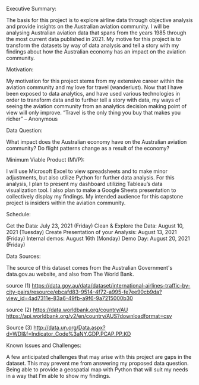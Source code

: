 Executive Summary:

The basis for this project is to explore airline data through objective analysis and provide insights on the Australian aviation community. I will be analysing Australian aviation data that spans from the years 1985 through the most current data published in 2021. My motive for this project is to transform the datasets by way of data analysis and tell a story with my findings about how the Australian economy has an impact on the aviation community. 

Motivation:

My motivation for this project stems from my extensive career within the aviation community and my love for travel (wanderlust). Now that I have been exposed to data analytics, and have used various technologies in order to transform data and to further tell a story with data, my ways of seeing the aviation community from an analytics decision making point of view will only improve. 
 “Travel is the only thing you buy that makes you richer” – Anonymous

Data Question:

What impact does the Australian economy have on the Australian aviation community? 
Do flight patterns change as a result of the economy?
 
Minimum Viable Product (MVP):

I will use Microsoft Excel to view spreadsheets and to make minor adjustments, but also utilize Python for further data analysis. For this analysis, I plan to present my dashboard utilizing Tableau’s data visualization tool. I also plan to make a Google Sheets presentation to collectively display my findings. My intended audience for this capstone project is insiders within the aviation community.  
 
Schedule:

Get the Data:  July 23, 2021 (Friday)
Clean & Explore the Data: August 10, 2021 (Tuesday)
Create Presentation of your Analysis:  August 13, 2021 (Friday)
Internal demos:  August 16th (Monday) 
Demo Day:  August 20, 2021 (Friday)
  
Data Sources:

The source of this dataset comes from the Australian Government's data.gov.au website, and also from The World Bank. 

source (1) 
https://data.gov.au/data/dataset/international-airlines-traffic-by-city-pairs/resource/ebcafd83-9514-4f72-a995-fe7ee90cb9da?view_id=4ad7311e-83a6-49fb-a9f6-9a7215000b30

source (2)
https://data.worldbank.org/country/AU
https://api.worldbank.org/v2/en/country/AUS?downloadformat=csv

Source (3)
http://data.un.org/Data.aspx?d=WDI&f=Indicator_Code%3aNY.GDP.PCAP.PP.KD

Known Issues and Challenges:

A few anticipated challenges that may arise with this project are gaps in the dataset. This may prevent me from answering my proposed data question. Being able to provide a geospatial map with Python that will suit my needs in a way that I'm able to show my findings. 
